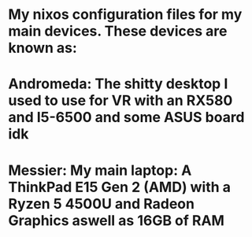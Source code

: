 # My nixos configuration files for my main devices. These devices are known as:

# Andromeda: The shitty desktop I used to use for VR with an RX580 and I5-6500 and some ASUS board idk

# Messier: My main laptop: A ThinkPad E15 Gen 2 (AMD) with a Ryzen 5 4500U and Radeon Graphics aswell as 16GB of RAM

